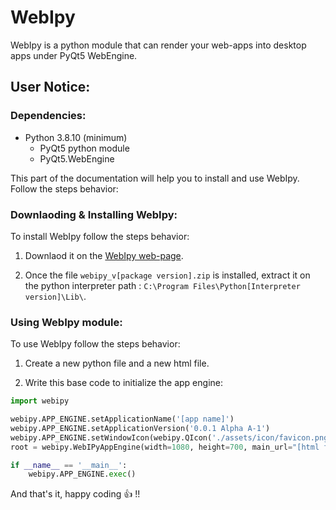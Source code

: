 # WebIpy 

WebIpy is a python module that can render your web-apps into desktop apps under PyQt5 WebEngine.

## User Notice:

### **Dependencies**:

- Python 3.8.10 (minimum)
    - PyQt5 python module
    - PyQt5.WebEngine

This part of the documentation will help you to install and use WebIpy. Follow the steps behavior:

### Downlaoding & Installing WebIpy:

To install WebIpy follow the steps behavior:

1. Downlaod it on the [WebIpy web-page](https://boubajoker.github.io/WebIpy/#QLID=Downlaods).

2. Once the file `webipy_v[package version].zip` is installed, extract it on the python interpreter path : `C:\Program Files\Python[Interpreter version]\Lib\`.

### Using WebIpy module:

To use WebIpy follow the steps behavior:

1. Create a new python file and a new html file.

2. Write this base code to initialize the app engine:

```py
import webipy

webipy.APP_ENGINE.setApplicationName('[app name]')
webipy.APP_ENGINE.setApplicationVersion('0.0.1 Alpha A-1')
webipy.APP_ENGINE.setWindowIcon(webipy.QIcon('./assets/icon/favicon.png'))
root = webipy.WebIPyAppEngine(width=1080, height=700, main_url="[html file path]")

if __name__ == '__main__':
    webipy.APP_ENGINE.exec()
```

And that's it, happy coding :+1: !!